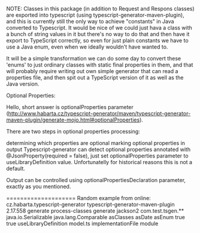 NOTE: Classes in this package (in addition to Request and Respons classes) are exported into typescript (using typescript-generator-maven-plugin), and this is currently still the only way to achieve "constants" in Java converted to Typescript. It would be nice of we could just hava a class with
a bunch of string values in it but there's no way to do that and then have it export to TypeScript correctly, so even for just plain constants we have to use a Java enum, even when we ideally wouldn't have wanted to.

It will be a simple transformation we can do some day to convert these 'enums' to just ordinary classes with static final properties in them, and that will probably require writing out own simple generator that can read a properties file, and then spit out a TypeScript version of it as well as the Java version.


Optional Properties:

Hello, short answer is optionalProperties parameter (http://www.habarta.cz/typescript-generator/maven/typescript-generator-maven-plugin/generate-mojo.html#optionalProperties).

There are two steps in optional properties processing:

determining which properties are optional
marking optional properties in output
Typescript-generator can detect optional properties annotated with @JsonProperty(required = false), just set optionalProperties parameter to useLibraryDefinition value. Unfortunatelly for historical reasons this is not a default.

Output can be controlled using optionalPropertiesDeclaration parameter, exactly as you mentioned.

====================
Random example from online:
<plugin>
                <groupId>cz.habarta.typescript-generator</groupId>
                <artifactId>typescript-generator-maven-plugin</artifactId>
                <version>2.17.558</version>
                <executions>
                    <execution>
                        <id>generate</id>
                        <phase>process-classes</phase>
                        <goals>
                            <goal>generate</goal>
                        </goals>
                    </execution>
                </executions>
                <configuration>
                    <jsonLibrary>jackson2</jsonLibrary>
                    <classPatterns>
                        <classPattern>com.test.tsgen.**</classPattern>
                    </classPatterns>
                    <excludeClasses>
                        <excludeClass>java.io.Serializable</excludeClass>
                        <excludeClass>java.lang.Comparable</excludeClass>
                    </excludeClasses>
                    <mapClasses>asClasses</mapClasses>
                    <mapDate>asDate</mapDate>
                    <mapEnum>asEnum</mapEnum>
                    <nonConstEnums>true</nonConstEnums>
                    <mapPackagesToNamespaces>true</mapPackagesToNamespaces>
                    <optionalProperties>useLibraryDefinition</optionalProperties>
                    <outputFile>model.ts</outputFile>
                    <outputFileType>implementationFile</outputFileType>
                    <outputKind>module</outputKind>
                </configuration>
            </plugin>